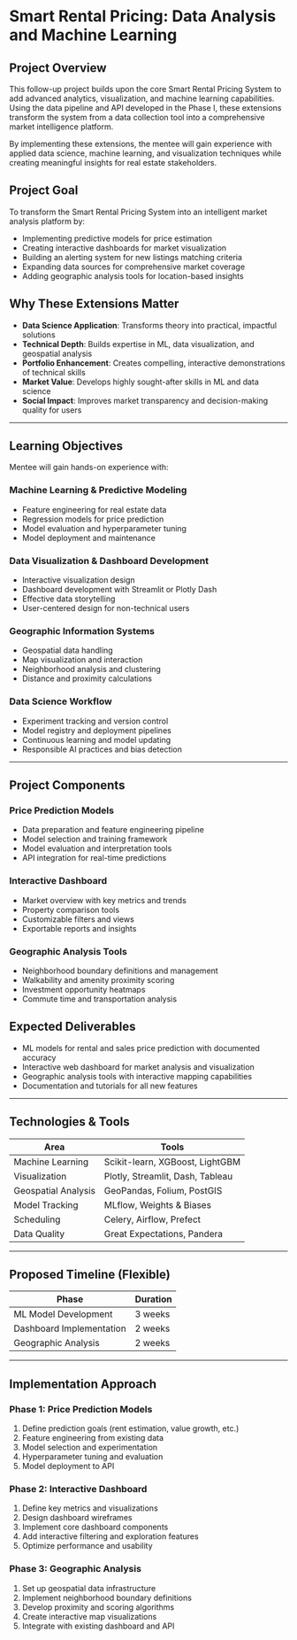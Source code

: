 # Smart Rental Pricing: Data Analysis and Machine Learning

## Project Overview

This follow-up project builds upon the core Smart Rental Pricing System to add advanced analytics, visualization, and machine learning capabilities. Using the data pipeline and API developed in the Phase I, these extensions transform the system from a data collection tool into a comprehensive market intelligence platform.

By implementing these extensions, the mentee will gain experience with applied data science, machine learning, and visualization techniques while creating meaningful insights for real estate stakeholders.

## Project Goal

To transform the Smart Rental Pricing System into an intelligent market analysis platform by:

- Implementing predictive models for price estimation
- Creating interactive dashboards for market visualization
- Building an alerting system for new listings matching criteria
- Expanding data sources for comprehensive market coverage
- Adding geographic analysis tools for location-based insights

## Why These Extensions Matter

- **Data Science Application**: Transforms theory into practical, impactful solutions
- **Technical Depth**: Builds expertise in ML, data visualization, and geospatial analysis
- **Portfolio Enhancement**: Creates compelling, interactive demonstrations of technical skills
- **Market Value**: Develops highly sought-after skills in ML and data science
- **Social Impact**: Improves market transparency and decision-making quality for users

---
## Learning Objectives

Mentee will gain hands-on experience with:

### Machine Learning & Predictive Modeling
- Feature engineering for real estate data
- Regression models for price prediction
- Model evaluation and hyperparameter tuning
- Model deployment and maintenance

### Data Visualization & Dashboard Development
- Interactive visualization design
- Dashboard development with Streamlit or Plotly Dash
- Effective data storytelling
- User-centered design for non-technical users

### Geographic Information Systems
- Geospatial data handling
- Map visualization and interaction
- Neighborhood analysis and clustering
- Distance and proximity calculations

### Data Science Workflow
- Experiment tracking and version control
- Model registry and deployment pipelines
- Continuous learning and model updating
- Responsible AI practices and bias detection

---
## Project Components

### Price Prediction Models
- Data preparation and feature engineering pipeline
- Model selection and training framework
- Model evaluation and interpretation tools
- API integration for real-time predictions

### Interactive Dashboard
- Market overview with key metrics and trends
- Property comparison tools
- Customizable filters and views
- Exportable reports and insights

### Geographic Analysis Tools
- Neighborhood boundary definitions and management
- Walkability and amenity proximity scoring
- Investment opportunity heatmaps
- Commute time and transportation analysis

## Expected Deliverables

- ML models for rental and sales price prediction with documented accuracy
- Interactive web dashboard for market analysis and visualization
- Geographic analysis tools with interactive mapping capabilities
- Documentation and tutorials for all new features

---
## Technologies & Tools

| Area | Tools |
|------|-------|
| Machine Learning | Scikit-learn, XGBoost, LightGBM |
| Visualization | Plotly, Streamlit, Dash, Tableau |
| Geospatial Analysis | GeoPandas, Folium, PostGIS |
| Model Tracking | MLflow, Weights & Biases |
| Scheduling | Celery, Airflow, Prefect |
| Data Quality | Great Expectations, Pandera |

---
## Proposed Timeline (Flexible)

| Phase | Duration |
|-------|----------|
| ML Model Development | 3 weeks |
| Dashboard Implementation | 2 weeks |
| Geographic Analysis | 2 weeks |

---
## Implementation Approach

### Phase 1: Price Prediction Models
1. Define prediction goals (rent estimation, value growth, etc.)
2. Feature engineering from existing data
3. Model selection and experimentation
4. Hyperparameter tuning and evaluation
5. Model deployment to API

### Phase 2: Interactive Dashboard
1. Define key metrics and visualizations
2. Design dashboard wireframes
3. Implement core dashboard components
4. Add interactive filtering and exploration features
5. Optimize performance and usability

### Phase 3: Geographic Analysis
1. Set up geospatial data infrastructure
2. Implement neighborhood boundary definitions
3. Develop proximity and scoring algorithms
4. Create interactive map visualizations
5. Integrate with existing dashboard and API